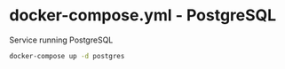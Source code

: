 # docker-compose.yml - PostgreSQL

Service running PostgreSQL

```bash
docker-compose up -d postgres
```
